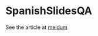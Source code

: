 # SpanishSlidesQA
See the article at [meidum](https://medium.com/@alexandre.myara/the-importance-of-the-dataset-a7c3ac6bbb4c)
